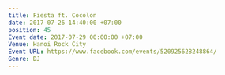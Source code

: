 ```yaml
---
title: Fiesta ft. Cocolon
date: 2017-07-26 14:40:00 +07:00
position: 45
Event date: 2017-07-29 00:00:00 +07:00
Venue: Hanoi Rock City
Event URL: https://www.facebook.com/events/520925628248864/
Genre: DJ
---
```


